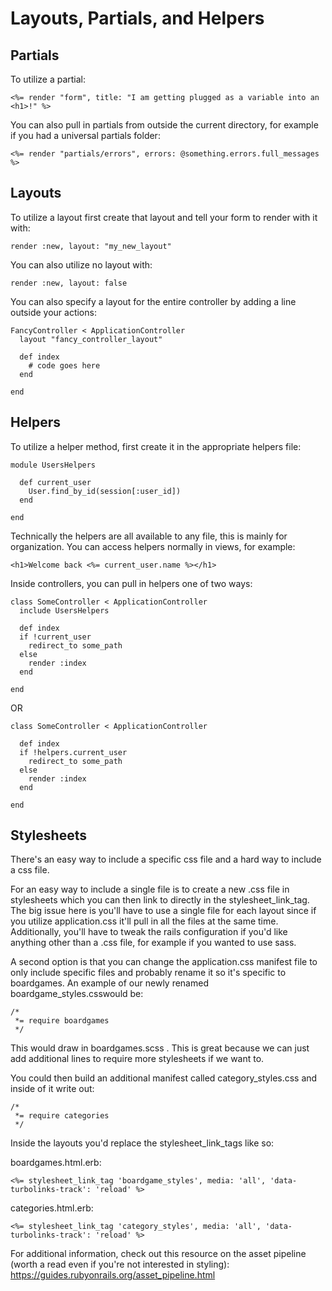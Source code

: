 # Layouts, Partials, and Helpers

## Partials

To utilize a partial:

```
<%= render "form", title: "I am getting plugged as a variable into an <h1>!" %>
```

You can also pull in partials from outside the current directory, for example if you had a universal partials folder:

```
<%= render "partials/errors", errors: @something.errors.full_messages %>
```

## Layouts

To utilize a layout first create that layout and tell your form to render with it with:

```
render :new, layout: "my_new_layout"
```

You can also utilize no layout with:

```
render :new, layout: false
```

You can also specify a layout for the entire controller by adding a line outside your actions:

```
FancyController < ApplicationController
  layout "fancy_controller_layout"
  
  def index
    # code goes here
  end

end
```

## Helpers

To utilize a helper method, first create it in the appropriate helpers file:

```
module UsersHelpers

  def current_user
    User.find_by_id(session[:user_id])
  end

end
```

 Technically the helpers are all available to any file, this is mainly for organization. You can access helpers normally in views, for example:

```
<h1>Welcome back <%= current_user.name %></h1>
```

Inside controllers, you can pull in helpers one of two ways:

```
class SomeController < ApplicationController
  include UsersHelpers

  def index
  if !current_user
    redirect_to some_path
  else
    render :index
  end

end
```

OR

```
class SomeController < ApplicationController

  def index
  if !helpers.current_user
    redirect_to some_path
  else
    render :index
  end

end
```

## Stylesheets

There's an easy way to include a specific css file and a hard way to include a css file.

For an easy way to include a single file is to create a new .css file in stylesheets which you can then link to directly in the stylesheet_link_tag. The big issue here is you'll have to use a single file for each layout since if you utilize application.css it'll pull in all the files at the same time. Additionally, you'll have to tweak the rails configuration if you'd like anything other than a .css file, for example if you wanted to use sass.

A second option is that you can change the application.css manifest file to only include specific files and probably rename it so it's specific to boardgames. An example of our newly renamed boardgame_styles.csswould be:

```
/*
 *= require boardgames
 */
```

This would draw in boardgames.scss . This is great because we can just add additional lines to require more stylesheets if we want to.

You could then build an additional manifest called category_styles.css and inside of it write out:

```
/*
 *= require categories
 */
```

Inside the layouts you'd replace the stylesheet_link_tags like so:

boardgames.html.erb:
```
<%= stylesheet_link_tag 'boardgame_styles', media: 'all', 'data-turbolinks-track': 'reload' %>
```

categories.html.erb:
```
<%= stylesheet_link_tag 'category_styles', media: 'all', 'data-turbolinks-track': 'reload' %>
```

For additional information, check out this resource on the asset pipeline (worth a read even if you're not interested in styling): https://guides.rubyonrails.org/asset_pipeline.html

